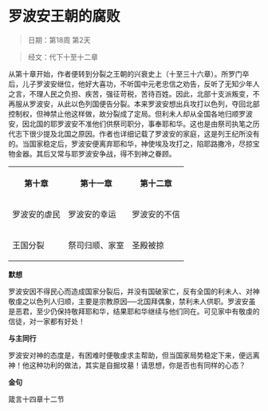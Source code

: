 # 罗波安王朝的腐败 

> 日期：第18周 第2天

> 经文：代下十至十二章

从第十章开始，作者便转到分裂之王朝的兴衰史上（十至三十六章）。所罗门卒后，儿子罗波安继位，他好大喜功，不听国中元老忠信之劝告，反听了无知少年人之言，不理人民之负担、疾苦，强征苛税，苦待百姓。因此，北部十支派叛变，不再服从罗波安，从此以色列国便告分裂。本来罗波安想出兵攻打以色列，夺回北部控制权，但神禁止他这样做，故分裂成了定局。但利未人却从全国各地归顺罗波安，因北国的耶罗波安不准他们供祭司职分，事奉耶和华。这也是由祭司执笔之历代志下很少提及北国之原因。作者也详细记载了罗波安的家庭，这是列王纪所没有的。当国家稳定后，罗波安便离弃耶和华，神使埃及攻打之，陷耶路撒冷，尽掠宝物金器。其后又常与耶罗波安争战，得不到神之眷顾。

<table>
 <tbody>
  <tr>
   <th><p>第十章</p></th>
   <th><p>第十一章</p></th>
   <th><p>第十二章</p></th>
  </tr>
  <tr>
   <td><p>罗波安的虐民</p></td>
   <td><p>罗波安的幸运</p></td>
   <td><p>罗波安的不信</p></td>
  </tr>
  <tr>
   <td><p>王国分裂</p></td>
   <td><p>祭司归顺、家室</p></td>
   <td><p>圣殿被掠</p></td>
  </tr>
 </tbody>
</table>

**默想**

罗波安因不得民心而造成国家分裂后，并没有国破家亡，反有全国的利未人、对神敬虔之以色列人归顺，主要是宗教原因──北国拜偶象，禁利未人供职。罗波安虽是恶君，至少仍保持敬拜耶和华，结果耶和华继续与他们同在。可见家中有敬虔的信徒，对一家都有好处！

**与主同行**

罗波安对神的态度是，有困难时便敬虔求主帮助，但当国家局势稳定下来，便远离神！他这种功利的做法，其实是自掘坟墓！请思想，你是否也有同样的心态？

**金句**

箴言十四章十二节



